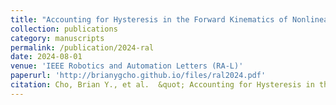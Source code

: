 ```yaml
---
title: "Accounting for Hysteresis in the Forward Kinematics of Nonlinearly-Routed Tendon-Driven Continuum Robots via a Learned Deep Decoder Network"
collection: publications
category: manuscripts
permalink: /publication/2024-ral
date: 2024-08-01
venue: 'IEEE Robotics and Automation Letters (RA-L)'
paperurl: 'http://brianygcho.github.io/files/ral2024.pdf'
citation: Cho, Brian Y., et al.  &quot; Accounting for Hysteresis in the Forward Kinematics of Nonlinearly-Routed Tendon-Driven Continuum Robots via a Learned Deep Decoder Network. &quot; <i>IEEE Robotics and Automation Letters</i> (2024).
---
```

